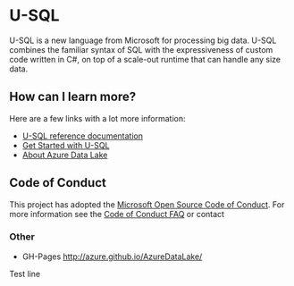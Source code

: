 # U-SQL

U-SQL is a new language from Microsoft for processing big data.  U-SQL combines the familiar syntax of SQL with the expressiveness of custom code written in C#, on top of a scale-out runtime that can handle any size data. 

## How can I learn more? 

Here are a few links with a lot more information:

* [U-SQL reference documentation](https://docs.microsoft.com/u-sql/)
* [Get Started with U-SQL](https://docs.microsoft.com/en-us/azure/data-lake-analytics/data-lake-analytics-u-sql-get-started)
* [About Azure Data Lake](https://aka.ms/azuredatalake)


## Code of Conduct
This project has adopted the [Microsoft Open Source Code of Conduct](https://opensource.microsoft.com/codeofconduct/). For more information see the [Code of Conduct FAQ](https://opensource.microsoft.com/codeofconduct/faq/) or contact

### Other
* GH-Pages http://azure.github.io/AzureDataLake/

Test line
